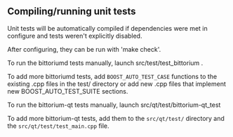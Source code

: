 Compiling/running unit tests
------------------------------------

Unit tests will be automatically compiled if dependencies were met in configure
and tests weren't explicitly disabled.

After configuring, they can be run with 'make check'.

To run the bittoriumd tests manually, launch src/test/test_bittorium .

To add more bittoriumd tests, add `BOOST_AUTO_TEST_CASE` functions to the existing
.cpp files in the test/ directory or add new .cpp files that
implement new BOOST_AUTO_TEST_SUITE sections.

To run the bittorium-qt tests manually, launch src/qt/test/bittorium-qt_test

To add more bittorium-qt tests, add them to the `src/qt/test/` directory and
the `src/qt/test/test_main.cpp` file.
